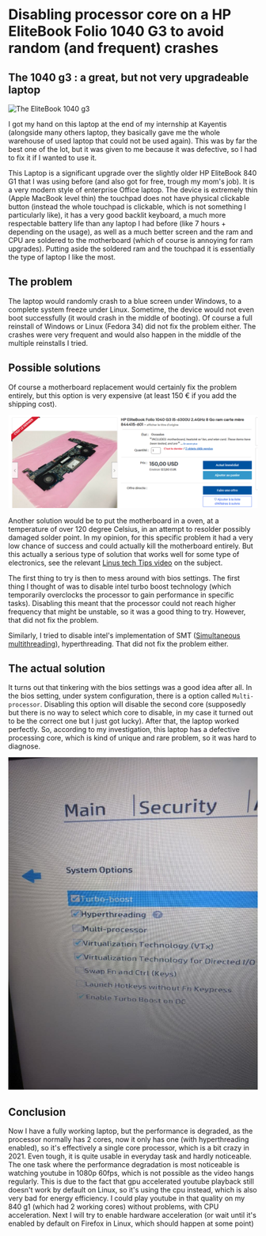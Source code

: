 # Disabling processor core on a HP EliteBook Folio 1040 G3 to avoid random (and frequent) crashes
## The 1040 g3 : a great, but not very upgradeable laptop
![The EliteBook 1040 g3](https://support.hp.com/doc-images/962/c05262496.jpg)

I got my hand on this laptop at the end of my internship at Kayentis (alongside many others laptop, they basically gave me the whole warehouse of used laptop that could not be used again). This was by far the best one of the lot, but it was given to me because it was defective, so I had to fix it if I wanted to use it. 

This Laptop is a significant upgrade over the slightly older HP EliteBook 840 G1 that I was using before (and also got for free, trough my mom's job).
It is a very modern style of enterprise Office laptop. The device is extremely thin (Apple MacBook level thin) the touchpad does not have physical clickable button (instead the whole touchpad is clickable, which is not something I particularly like), it has a very good backlit keyboard, a much more respectable battery life than any laptop I had before  (like 7 hours + depending on the usage), as well as a much better screen and the ram and CPU are soldered to the motherboard (which of course is annoying for ram upgrades). Putting aside the soldered ram and the touchpad it is essentially the type of laptop I like the most.

## The problem
The laptop would randomly crash to a blue screen under Windows, to a complete system freeze under Linux. Sometime, the device would not even boot successfully (it would crash in the middle of booting). Of course a full reinstall of Windows or Linux (Fedora 34) did not fix the problem either. The crashes were very frequent and would also happen in the middle of the multiple reinstalls I tried.

## Possible solutions
Of course a motherboard replacement would certainly fix the problem entirely, but this option is very expensive (at least 150 € if you add the shipping cost).

![Ebay listing for a 1040 g3 motherboard](images/ebay_listing_for_motherboard.png)

Another solution would be to put the motherboard in a oven, at a temperature of over 120 degree Celsius, in an attempt to resolder possibly damaged solder point. In my opinion, for this specific problem it had a very low chance of success and could actually kill the motherboard entirely. But this actually a serious type of solution that works well for some type of electronics, see the relevant [Linus tech Tips video](https://www.youtube.com/watch?v=8Xanr4jkmEc) on the subject.

The first thing to try is then to mess around with bios settings. The first thing I thought of was to disable intel turbo boost technology (which temporarily overclocks the processor to gain performance in specific tasks). Disabling this meant that the processor could not reach higher frequency that might be unstable, so it was a good thing to try. However, that did not fix the problem.

Similarly, I tried to disable intel's implementation of SMT ([Simultaneous multithreading](https://en.wikipedia.org/wiki/Simultaneous_multithreading)), hyperthreading. That did not fix the problem either.

## The actual solution 
It turns out that tinkering with the bios settings was a good idea after all. In the bios setting, under system configuration, there is a option called `Multi-processor`. Disabling this option will disable the second core (supposedly but there is no way to select which core to disable, in my case it turned out to be the correct one but I just got lucky). After that, the laptop worked perfectly. So, according to my investigation, this laptop has a defective processing core, which is kind of unique and rare problem, so it was hard to diagnose.

![The Multi-processor option](images/multiprocessor_option.jpg)


## Conclusion 
Now I have a fully working laptop, but the performance is degraded, as the processor normally has 2 cores, now it only has one (with hyperthreading enabled), so it's effectively a single core processor, which is a bit crazy in 2021. Even tough, it is quite usable in everyday task and hardly noticeable. The one task where the performance degradation is most noticeable is watching youtube in 1080p 60fps, which is not possible as the video hangs regularly. This is due to the fact that gpu accelerated youtube playback still doesn't work by default on Linux, so it's using the cpu instead, which is also very bad for energy efficiency. I could play youtube in that quality on my 840 g1 (which had 2 working cores) without problems, with CPU acceleration. Next I will try to enable hardware acceleration (or wait until it's enabled by default on Firefox in Linux, which should happen at some point)
